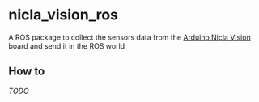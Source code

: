 # nicla_vision_ros
A ROS package to collect the sensors data from the [Arduino Nicla Vision](https://docs.arduino.cc/hardware/nicla-vision/) board and send it in the ROS world

## How to
_TODO_
